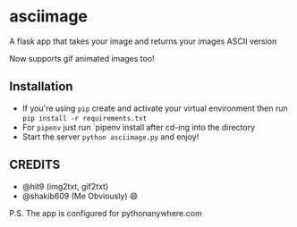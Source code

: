 # asciimage
A flask app that takes your image and returns your images
ASCII version

Now supports gif animated images too!

## Installation
- If you're using `pip` create and activate your virtual environment then run `pip install -r requirements.txt`
- For `pipenv` just run `pipenv install after cd-ing into the directory
- Start the server `python asciimage.py` and enjoy!

## CREDITS
- @hit9 (img2txt, gif2txt)
- @shakib609 (Me Obviously) :smile:

P.S. The app is configured for pythonanywhere.com
